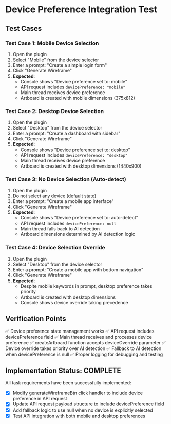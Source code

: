 # Device Preference Integration Test

## Test Cases

### Test Case 1: Mobile Device Selection
1. Open the plugin
2. Select "Mobile" from the device selector
3. Enter a prompt: "Create a simple login form"
4. Click "Generate Wireframe"
5. **Expected**: 
   - Console shows "Device preference set to: mobile"
   - API request includes `devicePreference: "mobile"`
   - Main thread receives device preference
   - Artboard is created with mobile dimensions (375x812)

### Test Case 2: Desktop Device Selection
1. Open the plugin
2. Select "Desktop" from the device selector
3. Enter a prompt: "Create a dashboard with sidebar"
4. Click "Generate Wireframe"
5. **Expected**:
   - Console shows "Device preference set to: desktop"
   - API request includes `devicePreference: "desktop"`
   - Main thread receives device preference
   - Artboard is created with desktop dimensions (1440x900)

### Test Case 3: No Device Selection (Auto-detect)
1. Open the plugin
2. Do not select any device (default state)
3. Enter a prompt: "Create a mobile app interface"
4. Click "Generate Wireframe"
5. **Expected**:
   - Console shows "Device preference set to: auto-detect"
   - API request includes `devicePreference: null`
   - Main thread falls back to AI detection
   - Artboard dimensions determined by AI detection logic

### Test Case 4: Device Selection Override
1. Open the plugin
2. Select "Desktop" from the device selector
3. Enter a prompt: "Create a mobile app with bottom navigation"
4. Click "Generate Wireframe"
5. **Expected**:
   - Despite mobile keywords in prompt, desktop preference takes priority
   - Artboard is created with desktop dimensions
   - Console shows device override taking precedence

## Verification Points

✅ Device preference state management works
✅ API request includes devicePreference field
✅ Main thread receives and processes device preference
✅ createArtboard function accepts deviceOverride parameter
✅ Device override takes priority over AI detection
✅ Fallback to AI detection when devicePreference is null
✅ Proper logging for debugging and testing

## Implementation Status: COMPLETE

All task requirements have been successfully implemented:
- [x] Modify generateWireframeBtn click handler to include device preference in API request
- [x] Update API request payload structure to include devicePreference field  
- [x] Add fallback logic to use null when no device is explicitly selected
- [x] Test API integration with both mobile and desktop preferences